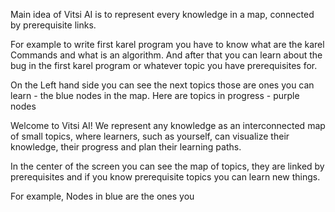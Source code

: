 Main idea of Vitsi AI is to represent every knowledge in a map, connected by prerequisite links. 

For example to write first karel program you have to know what are the karel Commands and what is an algorithm. And after that you can learn about the bug in the first karel program or whatever topic you have prerequisites for.

On the Left hand side you can see the next topics those are ones you can learn - the blue nodes in the map. Here are topics in progress - purple nodes




Welcome to Vitsi AI! We represent any knowledge as an interconnected map of small topics, where learners, such as yourself, can visualize their knowledge, their progress and plan their learning paths.

In the center of the screen you can see the map of topics, they are linked by prerequisites and if you know prerequisite topics you can learn new things. 

For example, 
Nodes in blue are the ones you